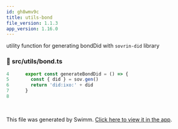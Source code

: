 ```yaml
---
id: gh8wmv9c
title: utils-bond
file_version: 1.1.3
app_version: 1.16.0
---
```


utility function for generating bondDid with `sovrin-did` library
<!-- NOTE-swimm-snippet: the lines below link your snippet to Swimm -->
### 📄 src/utils/bond.ts
```typescript
4      export const generateBondDid = () => {
5        const { did } = sov.gen()
6        return 'did:ixo:' + did
7      }
8      
```

<br/>

This file was generated by Swimm. [Click here to view it in the app](https://app.swimm.io/repos/Z2l0aHViJTNBJTNBaXhvLXdlYmNsaWVudCUzQSUzQWl4b2ZvdW5kYXRpb24=/docs/gh8wmv9c).
